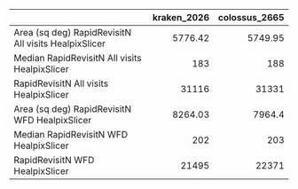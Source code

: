 |                                                      |   kraken_2026 |   colossus_2665 |
|:-----------------------------------------------------|--------------:|----------------:|
| Area (sq deg) RapidRevisitN All visits HealpixSlicer |       5776.42 |         5749.95 |
| Median RapidRevisitN All visits HealpixSlicer        |        183    |          188    |
| RapidRevisitN All visits HealpixSlicer               |      31116    |        31331    |
| Area (sq deg) RapidRevisitN WFD HealpixSlicer        |       8264.03 |         7964.4  |
| Median RapidRevisitN WFD HealpixSlicer               |        202    |          203    |
| RapidRevisitN WFD HealpixSlicer                      |      21495    |        22371    |
